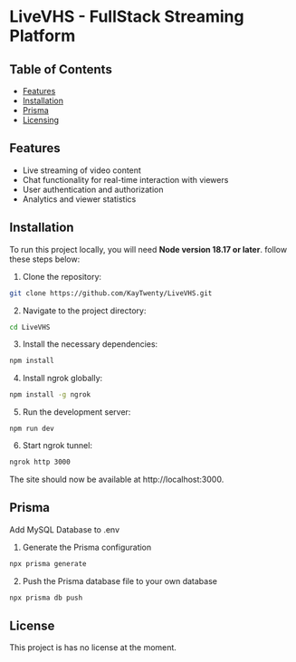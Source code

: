 # LiveVHS - FullStack Streaming Platform

## Table of Contents
- [Features](#features)
- [Installation](#installation)
- [Prisma](#prisma)
- [Licensing](#license)

## Features
- Live streaming of video content
- Chat functionality for real-time interaction with viewers
- User authentication and authorization
- Analytics and viewer statistics

## Installation

To run this project locally, you will need **Node version 18.17 or later**. follow these steps below:

1. Clone the repository:
```bash
git clone https://github.com/KayTwenty/LiveVHS.git
```

2. Navigate to the project directory:
```bash
cd LiveVHS
```

3. Install the necessary dependencies:
```bash
npm install
```

4. Install ngrok globally:
```bash
npm install -g ngrok
```

5. Run the development server:
```
npm run dev
```

6. Start ngrok tunnel:
```bash
ngrok http 3000
```
The site should now be available at http://localhost:3000.

## Prisma
Add MySQL Database to .env

1. Generate the Prisma configuration
```bash
npx prisma generate
```

2. Push the Prisma database file to your own database
```bash
npx prisma db push
```

## License

This project is has no license at the moment.